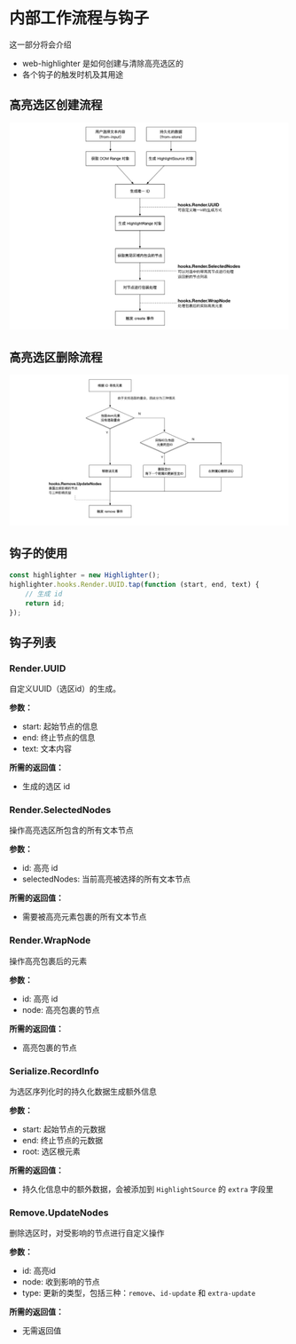 # 内部工作流程与钩子

这一部分将会介绍

- web-highlighter 是如何创建与清除高亮选区的
- 各个钩子的触发时机及其用途


## 高亮选区创建流程

![高亮选区创建流程](./img/create-flow.zh_CN.jpg)

## 高亮选区删除流程

![高亮选区删除流程](./img/remove-flow.zh_CN.jpg )

## 钩子的使用

```JavaScript
const highlighter = new Highlighter();
highlighter.hooks.Render.UUID.tap(function (start, end, text) {
    // 生成 id
    return id;
});
```

## 钩子列表

### Render.UUID

自定义UUID（选区id）的生成。

**参数：**

- start: 起始节点的信息
- end: 终止节点的信息
- text: 文本内容

**所需的返回值：**

- 生成的选区 id

### Render.SelectedNodes

操作高亮选区所包含的所有文本节点

**参数：**

- id: 高亮 id
- selectedNodes: 当前高亮被选择的所有文本节点

**所需的返回值：**

- 需要被高亮元素包裹的所有文本节点

### Render.WrapNode

操作高亮包裹后的元素

**参数：**

- id: 高亮 id
- node: 高亮包裹的节点

**所需的返回值：**

- 高亮包裹的节点

### Serialize.RecordInfo

为选区序列化时的持久化数据生成额外信息

**参数：**

- start: 起始节点的元数据
- end: 终止节点的元数据
- root: 选区根元素

**所需的返回值：**

- 持久化信息中的额外数据，会被添加到 `HighlightSource` 的 `extra` 字段里

### Remove.UpdateNodes

删除选区时，对受影响的节点进行自定义操作

**参数：**

- id: 高亮id
- node: 收到影响的节点
- type: 更新的类型，包括三种：`remove`、`id-update` 和 `extra-update`

**所需的返回值：**

- 无需返回值
